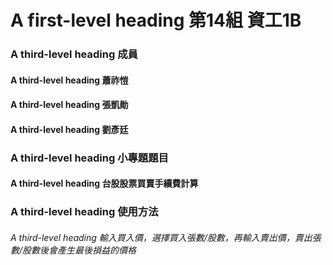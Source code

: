 # A first-level heading 第14組 資工1B
### A third-level heading 成員
#### A third-level heading 蕭祚愷
#### A third-level heading 張凱勛
#### A third-level heading 劉彥廷
### A third-level heading 小專題題目
#### A third-level heading 台股股票買賣手續費計算
### A third-level heading 使用方法
###### A third-level heading 輸入買入價，選擇買入張數/股數，再輸入賣出價，賣出張數/股數後會產生最後損益的價格


